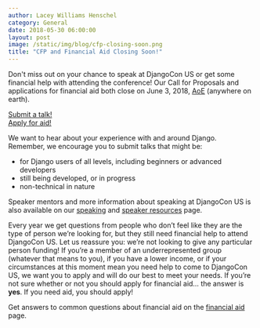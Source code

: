 ```yaml
---
author: Lacey Williams Henschel
category: General
date: 2018-05-30 06:00:00
layout: post
image: /static/img/blog/cfp-closing-soon.png
title: "CFP and Financial Aid Closing Soon!"
---
```


Don't miss out on your chance to speak at DjangoCon US or get some financial help with attending the conference! Our Call for Proposals and applications for financial aid both close on June 3, 2018, [AoE](https://www.timeanddate.com/time/zones/aoe) (anywhere on earth).

<div class="row column">
    <div class="medium-5 medium-centered column">
        <div class="button-group expanded">
            <a class="button hollow" href="{{ site.cfp_application }}">Submit a talk!</a>
        </div>
        <div class="button-group expanded">
            <a class="button hollow" href="{{ site.financial_aid_application }}">Apply for aid!</a>
        </div>
    </div>
</div>


We want to hear about your experience with and around Django. Remember, we encourage you to submit talks that might be:

- for Django users of all levels, including beginners or advanced developers
- still being developed, or in progress
- non-technical in nature

Speaker mentors and more information about speaking at DjangoCon US is also available on our [speaking](/speaking/) and [speaker resources](/speaking/speaker-resources/) page.


Every year we get questions from people who don’t feel like they are the type of person we’re looking for, but they still need financial help to attend DjangoCon US. Let us reassure you: we’re not looking to give any particular person funding! If you’re a member of an underrepresented group (whatever that means to you), if you have a lower income, or if your circumstances at this moment mean you need help to come to DjangoCon US, we want you to apply and will do our best to meet your needs. If you’re not sure whether or not you should apply for financial aid… the answer is **yes**. If you need aid, you should apply!

Get answers to common questions about financial aid on the [financial aid](/financial-aid/) page.
